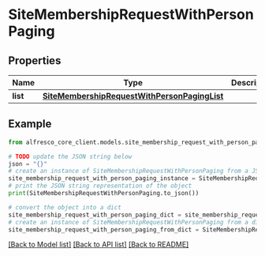 # SiteMembershipRequestWithPersonPaging


## Properties

Name | Type | Description | Notes
------------ | ------------- | ------------- | -------------
**list** | [**SiteMembershipRequestWithPersonPagingList**](SiteMembershipRequestWithPersonPagingList.md) |  | 

## Example

```python
from alfresco_core_client.models.site_membership_request_with_person_paging import SiteMembershipRequestWithPersonPaging

# TODO update the JSON string below
json = "{}"
# create an instance of SiteMembershipRequestWithPersonPaging from a JSON string
site_membership_request_with_person_paging_instance = SiteMembershipRequestWithPersonPaging.from_json(json)
# print the JSON string representation of the object
print(SiteMembershipRequestWithPersonPaging.to_json())

# convert the object into a dict
site_membership_request_with_person_paging_dict = site_membership_request_with_person_paging_instance.to_dict()
# create an instance of SiteMembershipRequestWithPersonPaging from a dict
site_membership_request_with_person_paging_from_dict = SiteMembershipRequestWithPersonPaging.from_dict(site_membership_request_with_person_paging_dict)
```
[[Back to Model list]](../README.md#documentation-for-models) [[Back to API list]](../README.md#documentation-for-api-endpoints) [[Back to README]](../README.md)


